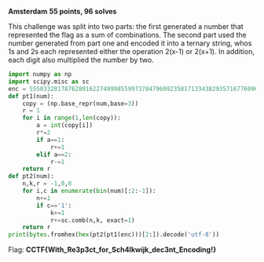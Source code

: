 **Amsterdam**
**55 points, 96 solves**

This challenge was split into two parts: the first generated a number that represented the flag as a sum of combinations. The second part used the number generated from part one and encoded it into a ternary string, whos 1s and 2s each represented either the operation 2(x-1) or 2(x+1). In addition, each digit also multiplied the number by two.

```python
import numpy as np
import scipy.misc as sc
enc = 5550332817876280162274999855997378479609235817133438293571677699650886802393479724923012712512679874728166741238894341948016359931375508700911359897203801700186950730629587624939700035031277025534500760060328480444149259318830785583493
def pt1(num):
    copy = (np.base_repr(num,base=3))
    r = 1
    for i in range(1,len(copy)):
        a = int(copy[i])
        r*=2
        if a==1:
            r+=1
        elif a==2:
            r-=1
    return r
def pt2(num):
    n,k,r = -1,0,0
    for i,c in enumerate(bin(num)[:2:-1]):
        n+=1
        if c=='1':
            k+=1
            r+=sc.comb(n,k, exact=1)
    return r
print(bytes.fromhex(hex(pt2(pt1(enc)))[2:]).decode('utf-8'))
```

Flag: 
**CCTF{With_Re3p3ct_for_Sch4lkwijk_dec3nt_Encoding!}**
